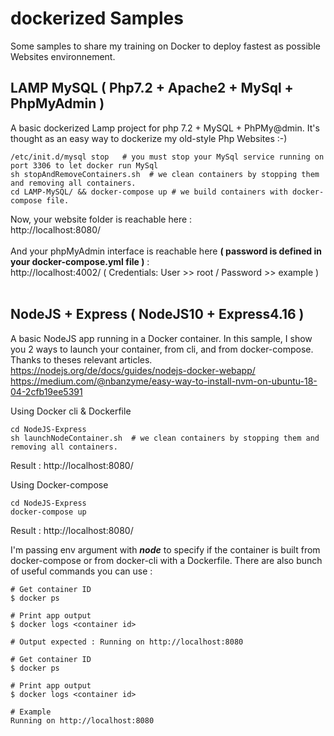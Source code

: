 # dockerized Samples
Some samples to share my training on Docker to deploy fastest as possible Websites environnement.

## LAMP MySQL ( Php7.2 + Apache2 + MySql + PhpMyAdmin )
A basic dockerized Lamp project for php 7.2 + MySQL + PhPMy@dmin. It's  thought as an easy way to dockerize my old-style Php  Websites :-)

```shell
/etc/init.d/mysql stop   # you must stop your MySql service running on port 3306 to let docker run MySql
sh stopAndRemoveContainers.sh  # we clean containers by stopping them and removing all containers. 
cd LAMP-MySQL/ && docker-compose up # we build containers with docker-compose file. 
```

Now, your website folder is reachable here :<br/>
http://localhost:8080/  <br/>
  <br/>
And your phpMyAdmin interface is reachable here **( password is defined in your docker-compose.yml file )** :  <br/>
http://localhost:4002/  ( Credentials: User >> root / Password >> example ) <br/> 
<br/>


## NodeJS + Express ( NodeJS10 + Express4.16 )
A basic NodeJS app running in a Docker container. In this sample, I show you 2 ways to launch your container, from cli, and from docker-compose. Thanks to theses relevant articles. <br/>
https://nodejs.org/de/docs/guides/nodejs-docker-webapp/  <br/>
https://medium.com/@nbanzyme/easy-way-to-install-nvm-on-ubuntu-18-04-2cfb19ee5391 <br/>

Using Docker cli & Dockerfile

```shell
cd NodeJS-Express
sh launchNodeContainer.sh  # we clean containers by stopping them and removing all containers. 
```
Result : http://localhost:8080/  <br/>

Using Docker-compose

```shell
cd NodeJS-Express
docker-compose up
```
Result : http://localhost:8080/  <br/>

I'm passing env argument with ***node*** to specify if the container is built from docker-compose or from docker-cli with a Dockerfile.
There are also bunch of useful commands you can use : 

```shell
# Get container ID
$ docker ps

# Print app output
$ docker logs <container id>

# Output expected : Running on http://localhost:8080

# Get container ID
$ docker ps

# Print app output
$ docker logs <container id>

# Example
Running on http://localhost:8080
```

